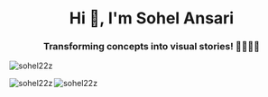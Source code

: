 <h1 align="center">Hi 👋, I'm Sohel Ansari</h1>
<h3 align="center">Transforming concepts into visual stories! 🧑🏻‍💻💫</h3>

<p align="left"> 
<img src="https://komarev.com/ghpvc/?username=sohel22z&label=Profile%20views&color=0e75b6&style=flat" alt="sohel22z" />
</p>

<p><img align="left" src="https://github-readme-stats.vercel.app/api/top-langs?username=sohel22z&show_icons=true&locale=en&layout=compact" alt="sohel22z" /></p>

<p><img align="center" src="https://github-readme-streak-stats.herokuapp.com/?user=sohel22z&" alt="sohel22z" /></p>
